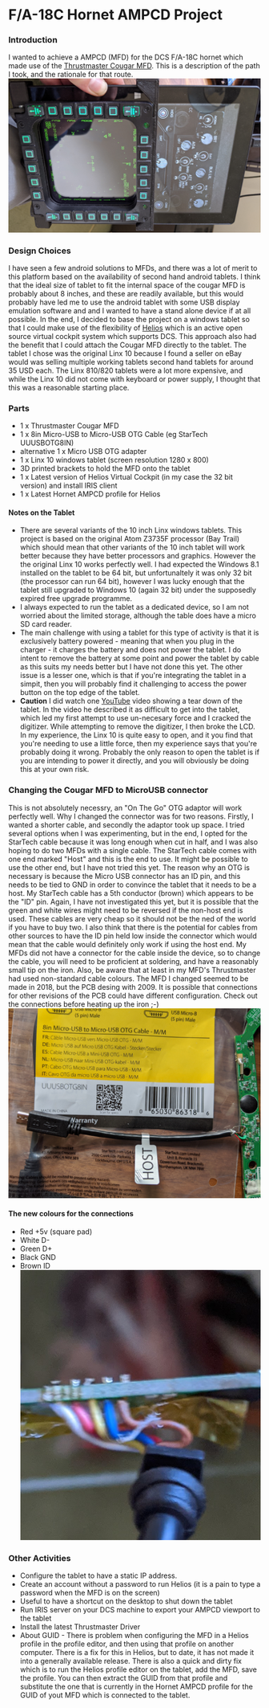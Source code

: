 # F/A-18C Hornet AMPCD Project
### Introduction
I wanted to achieve a AMPCD (MFD) for the DCS F/A-18C hornet which made use of the [Thrustmaster Cougar MFD](http://www.thrustmaster.com/products/mfd-cougar-pack).  This is a description of the path I took, and the rationale for that route.
![F/A-18C AMPCD](images/AMPCD.png)
### Design Choices
I have seen a few android solutions to MFDs, and there was a lot of merit to this platform based on the availability of second hand android tablets.  I think that the ideal size of tablet to fit the internal space of the cougar MFD is probably about 8 inches, and these are readily available, but this would probably have led me to use the android tablet with some USB display emulation software and
and I wanted to have a stand alone device if at all possible.  In the end, I decided to base the project on a windows tablet so that I could make use of the flexibility of [Helios](https://github.com/HeliosVirtualCockpit/Helios) which is an active open source virtual cockpit system which supports DCS.
This approach also had the benefit that I could attach the Cougar MFD directly to the tablet.  The tablet I chose was the original Linx 10 because I found a seller on eBay would was selling multiple working tablets second hand tablets for around 35 USD each.  The Linx 810/820 tablets were a lot more expensive, and while the
Linx 10 did not come with keyboard or power supply, I thought that this was a reasonable starting place.
### Parts
* 1 x Thrustmaster Cougar MFD
* 1 x 8in Micro-USB to Micro-USB OTG Cable (eg StarTech UUUSBOTG8IN)		
* alternative 1 x Micro USB OTG adapter
* 1 x Linx 10 windows tablet (screen resolution 1280 x 800)
* 3D printed brackets to hold the MFD onto the tablet
* 1 x Latest version of Helios Virtual Cockpit (in my case the 32 bit version) and install IRIS client
* 1 x Latest Hornet AMPCD profile for Helios

#### Notes on the Tablet
* There are several variants of the 10 inch Linx windows tablets.  This project is based on the original Atom Z3735F processor (Bay Trail) which should mean that other variants of the 10 inch tablet will work better because they have better processors and graphics.  However the
the original Linx 10 works perfectly well.  I had expected the Windows 8.1 installed on the tablet to be 64 bit, but unfortunaltely it was only 32 bit (the processor can run 64 bit), however I was lucky enough that the tablet still upgraded to Windows 10 (again 32 bit) under the supposedly expired free upgrade programme.
* I always expected to run the tablet as a dedicated device, so I am not worried about the limited storage, although the table does have a micro SD card reader.
* The main challenge with using a tablet for this type of activity is that it is exclusively battery powered - meaning that when you plug in the charger - it charges the battery and does not power the tablet.  I do intent to remove the battery at some point and power the tablet by cable as this suits my needs better
but I have not done this yet.  The other issue is a lesser one, which is that if you're integrating the tablet in a simpit, then you will probably find it challenging to access the power button on the top edge of the tablet.
* **Caution** I did watch one [YouTube](https://www.youtube.com/watch?v=WEbMrJMwE2g) video showing a tear down of the tablet.  In the video he described it as difficult to get into the tablet, which led my first attempt to use un-necesary force and I cracked the digitizer.  While attempting to remove the digitizer, I then broke the LCD.  In my experience, the Linx 10 
is quite easy to open, and it you find that you're needing to use a little force, then my experience says that you're probably doing it wrong.  Probably the only reason to open the tablet is if you are intending to power it directly, and you will obviously be doing this at your own risk.      

### Changing the Cougar MFD to MicroUSB connector
This is not absolutely necessry, an "On The Go" OTG adaptor will work perfectly well.  Why I changed the connector was for two reasons.  Firstly, I wanted a shorter cable, and secondly the adaptor took up space.  I tried several options when I was experimenting, but in the end, I opted for the StarTech cable because it was long enough when cut in half, and I was also hoping to do two MFDs with a single cable.  The StarTech cable comes with one end marked "Host" and this is the end to use.  It might be possible to use the other end, but I have not tried this yet.  The reason why an OTG is necessary is because 
the Micro USB connector has an ID pin, and this needs to be tied to GND in order to convince the tablet that it needs to be a host.  My StarTech cable has a 5th conductor (brown) which appears to be the "ID" pin.  Again, I have not investigated this yet, but it is possible that the green and white wires might need to be reversed if the non-host end is used.  These cables are very cheap so it should not be the ned of the world if you have to buy two.  I also think that there is the potential for cables from other sources to have the ID pin held low inside the
connector which would mean that the cable would definitely only work if using the host end.  My MFDs did not have a connector for the cable inside the device, so to change the cable, you will need to be proficient at soldering, and have a reasonably small tip on the iron.  Also, be aware that at least in my MFD's Thrustmaster had used non-standard cable colours.  The MFD I changed seemed to be made in 2018, but the PCB desing with 2009.  It is possible that connections for other revisions of the PCB could have different configuration.  Check out the connections before heating up the iron ;-)
![New Cable](images/New_Cable.jpg)
#### The new colours for the connections
* Red		+5v	(square pad)
* White		D-
* Green		D+
* Black		GND
* Brown		ID
![Original Cable Connections (white is square pad)](images/Original_Cable.jpg)
### Other Activities
* Configure the tablet to have a static IP address. 
* Create an account without a password to run Helios (it is a pain to type a password when the MFD is on the screen)
* Useful to have a shortcut on the desktop to shut down the tablet
* Run IRIS server on your DCS machine to export your AMPCD viewport to the tablet
* Install the latest Thrustmaster Driver
* About GUID - There is problem when configuring the MFD in a Helios profile in the profile editor, and then using that profile on another computer.  There is a fix for this in Helios, but to date, it has not made it into a generally available release.  There is also a 
quick and dirty fix which is to run the Helios profile editor on the tablet, add the MFD, save the profile.  You can then extract the GUID from that profile and substitute the one that is currently in the Hornet AMPCD profile for the GUID of yout MFD which is connected to the tablet. 
